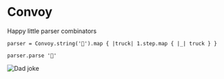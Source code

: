 # Convoy

Happy little parser combinators

```
parser = Convoy.string('🚛').map { |truck| 1.step.map { |_| truck } }

parser.parse '🚛'
```

![Dad joke](https://m.media-amazon.com/images/M/MV5BODg2NzkyODc0Ml5BMl5BanBnXkFtZTcwMDMwNzEzNA@@._V1_.jpg)